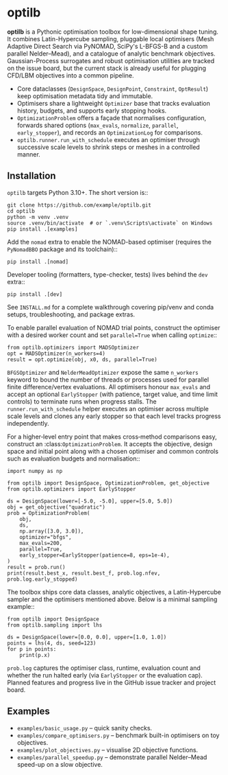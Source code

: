 # optilb

**optilb** is a Pythonic optimisation toolbox for low-dimensional shape tuning.
It combines Latin-Hypercube sampling, pluggable local optimisers (Mesh Adaptive
Direct Search via PyNOMAD, SciPy's L-BFGS-B and a custom parallel
Nelder–Mead), and a catalogue of analytic benchmark objectives. Gaussian-Process
surrogates and robust optimisation utilities are tracked on the issue board, but the
current stack is already useful for plugging CFD/LBM objectives into a common
pipeline.

- Core dataclasses (`DesignSpace`, `DesignPoint`, `Constraint`, `OptResult`) keep
  optimisation metadata tidy and immutable.
- Optimisers share a lightweight `Optimizer` base that tracks evaluation
  history, budgets, and supports early stopping hooks.
- `OptimizationProblem` offers a façade that normalises configuration,
  forwards shared options (`max_evals`, `normalize`, `parallel`, `early_stopper`),
  and records an `OptimizationLog` for comparisons.
- `optilb.runner.run_with_schedule` executes an optimiser through successive
  scale levels to shrink steps or meshes in a controlled manner.

## Installation

`optilb` targets Python 3.10+. The short version is::

    git clone https://github.com/example/optilb.git
    cd optilb
    python -m venv .venv
    source .venv/bin/activate  # or `.venv\Scripts\activate` on Windows
    pip install .[examples]

Add the `nomad` extra to enable the NOMAD-based optimiser (requires the
`PyNomadBBO` package and its toolchain)::

    pip install .[nomad]

Developer tooling (formatters, type-checker, tests) lives behind the `dev`
extra::

    pip install .[dev]

See `INSTALL.md` for a complete walkthrough covering pip/venv and conda setups,
troubleshooting, and package extras.

To enable parallel evaluation of NOMAD trial points, construct the optimiser
with a desired worker count and set ``parallel=True`` when calling
``optimize``::

    from optilb.optimizers import MADSOptimizer
    opt = MADSOptimizer(n_workers=4)
    result = opt.optimize(obj, x0, ds, parallel=True)

`BFGSOptimizer` and `NelderMeadOptimizer` expose the same ``n_workers`` keyword
to bound the number of threads or processes used for parallel finite
difference/vertex evaluations.  All optimisers honour ``max_evals`` and accept
an optional ``EarlyStopper`` (with patience, target value, and time limit
controls) to terminate runs when progress stalls.  The ``runner.run_with_schedule``
helper executes an optimiser across multiple scale levels and clones any early
stopper so that each level tracks progress independently.

For a higher‑level entry point that makes cross‑method comparisons easy,
construct an :class:`OptimizationProblem`.  It accepts the objective, design
space and initial point along with a chosen optimiser and common controls such
as evaluation budgets and normalisation::

    import numpy as np
    
    from optilb import DesignSpace, OptimizationProblem, get_objective
    from optilb.optimizers import EarlyStopper

    ds = DesignSpace(lower=[-5.0, -5.0], upper=[5.0, 5.0])
    obj = get_objective("quadratic")
    prob = OptimizationProblem(
        obj,
        ds,
        np.array([3.0, 3.0]),
        optimizer="bfgs",
        max_evals=200,
        parallel=True,
        early_stopper=EarlyStopper(patience=8, eps=1e-4),
    )
    result = prob.run()
    print(result.best_x, result.best_f, prob.log.nfev, prob.log.early_stopped)

The toolbox ships core data classes, analytic objectives, a Latin-Hypercube
sampler and the optimisers mentioned above.  Below is a minimal sampling
example::

    from optilb import DesignSpace
    from optilb.sampling import lhs

    ds = DesignSpace(lower=[0.0, 0.0], upper=[1.0, 1.0])
    points = lhs(4, ds, seed=123)
    for p in points:
        print(p.x)

``prob.log`` captures the optimiser class, runtime, evaluation count and whether
the run halted early (via ``EarlyStopper`` or the evaluation cap).  Planned
features and progress live in the GitHub issue tracker and project board.

## Examples

- `examples/basic_usage.py` – quick sanity checks.
- `examples/compare_optimisers.py` – benchmark built-in optimisers on toy objectives.
- `examples/plot_objectives.py` – visualise 2D objective functions.
- `examples/parallel_speedup.py` – demonstrate parallel Nelder–Mead speed-up on a slow objective.
